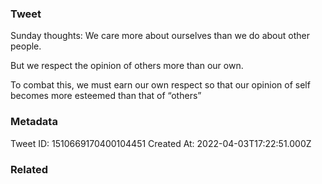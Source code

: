 ### Tweet
Sunday thoughts:
We care more about ourselves than we do about other people.

But we respect the opinion of others more than our own.

To combat this, we must earn our own respect so that our opinion of self becomes more esteemed than that of “others”

### Metadata
Tweet ID: 1510669170400104451
Created At: 2022-04-03T17:22:51.000Z

### Related

